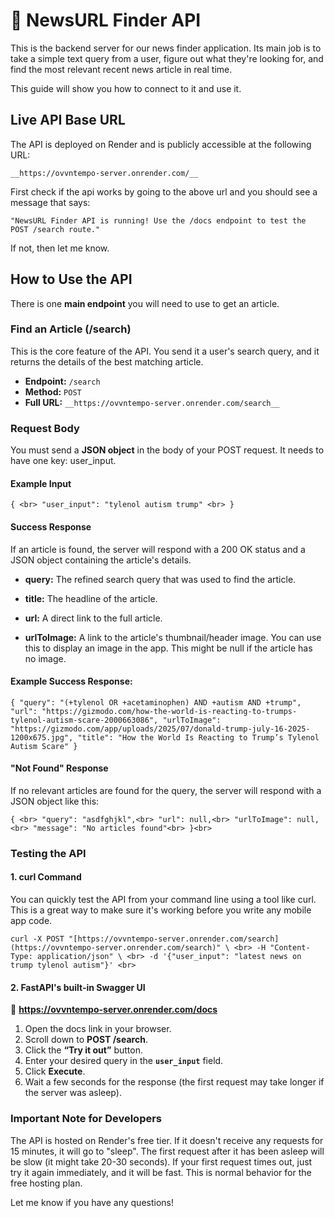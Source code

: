 # 📰 NewsURL Finder API

This is the backend server for our news finder application. Its main job is to take a simple text query from a user, figure out what they're looking for, and find the most relevant recent news article in real time.

This guide will show you how to connect to it and use it.

## Live API Base URL
The API is deployed on Render and is publicly accessible at the following URL:

`__https://ovvntempo-server.onrender.com/__`

First check if the api works by going to the above url and you should see a message that says:

`"NewsURL Finder API is running! Use the /docs endpoint to test the POST /search route."`

If not, then let me know.

## How to Use the API
There is one **main endpoint** you will need to use to get an article.

### Find an Article (/search)
This is the core feature of the API. You send it a user's search query, and it returns the details of the best matching article.

- **Endpoint:** `/search`  
- **Method:** `POST`  
- **Full URL:**  `__https://ovvntempo-server.onrender.com/search__`

### Request Body
You must send a **JSON object** in the body of your POST request. It needs to have one key: user_input.

#### Example Input
`
{ <br>
  "user_input": "tylenol autism trump" <br>
}
`

#### Success Response
If an article is found, the server will respond with a 200 OK status and a JSON object containing the article's details.

- **query:** The refined search query that was used to find the article.

- **title:** The headline of the article.

- **url:** A direct link to the full article.

- **urlToImage:** A link to the article's thumbnail/header image. You can use this to display an image in the app. This might be null if the article has no image.

#### Example Success Response:

`
{
  "query": "(+tylenol OR +acetaminophen) AND +autism AND +trump",
  "url": "https://gizmodo.com/how-the-world-is-reacting-to-trumps-tylenol-autism-scare-2000663086",
  "urlToImage": "https://gizmodo.com/app/uploads/2025/07/donald-trump-july-16-2025-1200x675.jpg",
  "title": "How the World Is Reacting to Trump’s Tylenol Autism Scare"
}
`

#### "Not Found" Response
If no relevant articles are found for the query, the server will respond with a JSON object like this:

`
{ <br>
  "query": "asdfghjkl",<br>
  "url": null,<br>
  "urlToImage": null,<br>
  "message": "No articles found"<br>
}<br>
`

### Testing the API
#### 1. curl Command
You can quickly test the API from your command line using a tool like curl. This is a great way to make sure it's working before you write any mobile app code.

`
curl -X POST "[https://ovvntempo-server.onrender.com/search](https://ovvntempo-server.onrender.com/search)" \ <br>
-H "Content-Type: application/json" \ <br>
-d '{"user_input": "latest news on trump tylenol autism"}' <br>
`

#### 2. FastAPI's built-in Swagger UI
🔗 **__https://ovvntempo-server.onrender.com/docs__** 

1. Open the docs link in your browser.  
2. Scroll down to **POST /search**.  
3. Click the **“Try it out”** button.  
4. Enter your desired query in the **`user_input`** field.  
5. Click **Execute**.  
6. Wait a few seconds for the response (the first request may take longer if the server was asleep).  

### Important Note for Developers
The API is hosted on Render's free tier. If it doesn't receive any requests for 15 minutes, it will go to "sleep". The first request after it has been asleep will be slow (it might take 20-30 seconds). If your first request times out, just try it again immediately, and it will be fast. This is normal behavior for the free hosting plan.

Let me know if you have any questions!
